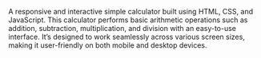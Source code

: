 A responsive and interactive simple calculator built using HTML, CSS, and JavaScript. This calculator performs basic arithmetic operations such as addition, subtraction, multiplication, and division with an easy-to-use interface. It’s designed to work seamlessly across various screen sizes, making it user-friendly on both mobile and desktop devices.
